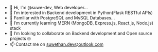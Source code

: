 * 👋 Hi, I’m @suwe-dev, Web developer...
* 👀 I’m interested in Backend development in Python(Flask RESTful APIs)
* 🥳 Familiar with PostgreSQL and MySQL Databases...
* 🌱 I’m currently learning MERN (MongoDB, Express.js, React.js, Node.js) stack
* 💞️ I’m looking to collaborate on Backend development and Open source projects 🤓
* 📫 Contact me on suwethan.dev@outlook.com

<!---
suwe-dev/suwe-dev is a ✨ special ✨ repository because its `README.md` (this file) appears on your GitHub profile.
You can click the Preview link to take a look at your changes.
--->
